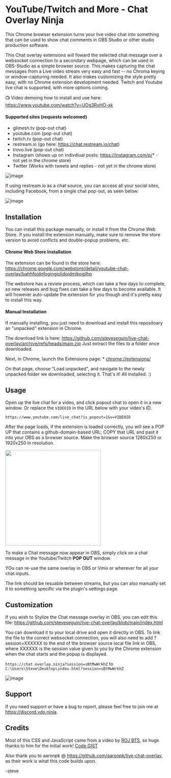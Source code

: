 YouTube/Twitch and More - Chat Overlay Ninja
============================================

This Chrome browser extension turns your live video chat into something that can be used to show chat comments in OBS Studio or other studio production software.

This Chat overlay extensions will foward the selected chat message over a websocket connection to a secondary webpage, which can be used in OBS-Studio as a simple browser source. This makes capturing the chat messages from a Live video stream very easy and fast -- no Chroma keying or window-capturing needed.  It also makes customizing the style pretty easy, with no Chrome extension development needed. Twitch and Youtube live chat is supported, with more options coming.

📺 Video demoing how to install and use here: https://www.youtube.com/watch?v=UOg3RvHO-xk

#### Supported sites (requests welcomed)
- glimesh.tv (pop-out chat)
- youtube.com (pop-out chat)
- twitch.tv (pop-out chat)
- restream.io (go here: https://chat.restream.io/chat)
- trovo.live (pop-out chat)
- Instagram (shows up on indivdiual posts; https://instagram.com/p/* - not yet in the chrome store)
- Twitter (Works with tweets and replies - not yet in the chrome store)

![image](https://user-images.githubusercontent.com/2575698/121636030-485cbc00-ca55-11eb-8416-4d7626653fa8.png)

If using restream.io as a chat source, you can access all your social sites, including Facebook, from a single chat pop-out, as seen below:

![image](https://user-images.githubusercontent.com/2575698/124319035-9726de80-db47-11eb-9b64-88e9cc2ca1d8.png)


## Installation

You can install this package manually, or install it from the Chrome Web Store. If you install the extension manually, make sure to remove the store version to avoid conflicts and double-popup problems, etc.

#### Chrome Web Store Installation

The extension can be found in the store here: https://chrome.google.com/webstore/detail/youtube-chat-overlay/bahhfoidnfogingiolidoidmlkogjlhp

The webstore has a review process, which can take a few days to complete, so new releases and bug fixes can take a few days to become available. It will however auto-update the extension for you though and it's pretty easy to install this way.

#### Manual Installation

If manually installing, you just need to download and install this repositoary an "unpacked" extension in Chrome.

The download link is here: https://github.com/steveseguin/live-chat-overlay/archive/refs/heads/main.zip  Just extract the files to a folder once downloaded.

Next, in Chrome, launch the Extensions page:  * [chrome://extensions/](chrome://extensions/)

On that page, choose "Load unpacked", and navigate to the newly unpacked folder we downloaded, selecting it.  That's it! All installed.  :)

## Usage

Open up the live chat for a video, and click popout chat to open it in a new window. Or replace the `VIDEOID` in the URL below with your video's ID.

`https://www.youtube.com/live_chat?is_popout=1&v=VIDEOID`

After the page loads, if the extension is loaded correctly, you will see a POP UP that contains a github-domain-based URL; COPY that URL and past it into your OBS as a browser source.  Make the browser source 1280x250 or 1920x250 in resolution.

<img src="https://github.com/steveseguin/live-chat-overlay/raw/main/chat-screenshot.png" width="300">

To make a Chat message now appear in OBS, simply click on a chat message in the Youtube/Twitch **POP OUT** window.

YOu can re-use the same overlay in OBS or Vmix or wherever for all your chat inputs.


The link should be resuable between streams, but you can also manually set it to something specific via the plugin's settings page.

## Customization

If you wish to Stylize the Chat message overlay in OBS, you can edit this file: https://github.com/steveseguin/live-chat-overlay/blob/main/index.html

You can download it to your local drive and open it directly in OBS. To link the file to the correct websocket connection, you will also need to add ?session=XXXXXX to the end of the browser source local file link in OBS, where XXXXXX is the session value given to you by the Chrome extension when the chat starts and the popup is displayed.

`https://chat.overlay.ninja?session=sBtMwWrkhZ` 
to 
`C:\Users\Steve\Desktop\index.html?session=sBtMwWrkhZ`

![image](https://user-images.githubusercontent.com/2575698/115710917-e929d780-a340-11eb-9bb8-15dd5e603904.png)

## Support

If you need support or have a bug to report, please feel free to join me at https://discord.vdo.ninja. 

## Credits

Most of this CSS and JavaScript came from a video by [ROJ BTS](https://www.youtube.com/watch?v=NHy9D4ClTvc), so huge thanks to him for the initial work! [Code GIST](https://gist.github.com/rojbts/8f7a560947d1d8a5bbaad2add1277d26)

Also thank you to aaronpk @ https://github.com/aaronpk/live-chat-overlay, as their work is what this code builds upon.

-steve

